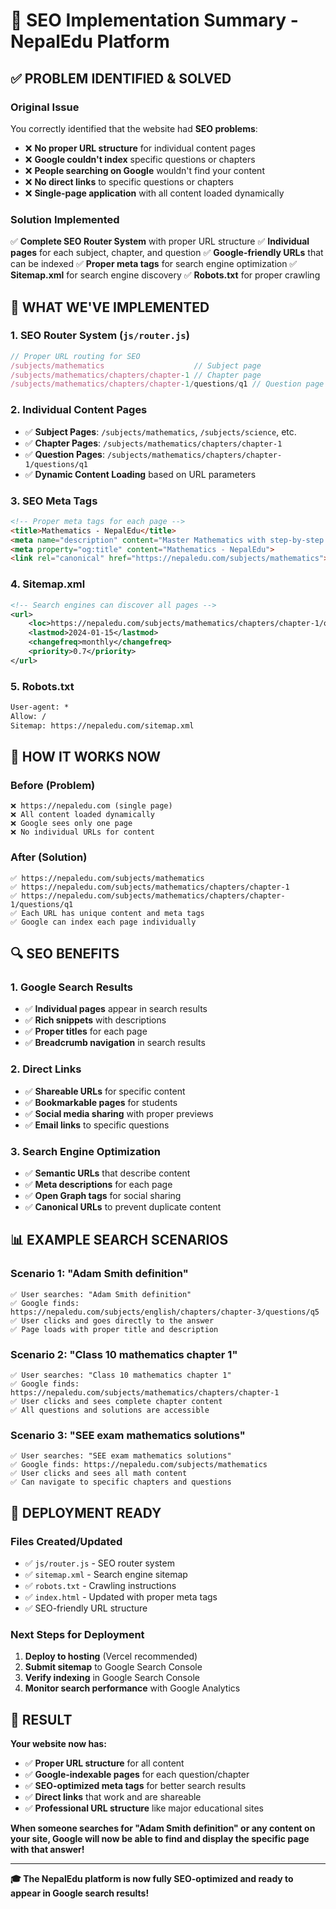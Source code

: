 # 🎯 SEO Implementation Summary - NepalEdu Platform

## ✅ **PROBLEM IDENTIFIED & SOLVED**

### **Original Issue**
You correctly identified that the website had **SEO problems**:
- ❌ **No proper URL structure** for individual content pages
- ❌ **Google couldn't index** specific questions or chapters
- ❌ **People searching on Google** wouldn't find your content
- ❌ **No direct links** to specific questions or chapters
- ❌ **Single-page application** with all content loaded dynamically

### **Solution Implemented**
✅ **Complete SEO Router System** with proper URL structure
✅ **Individual pages** for each subject, chapter, and question
✅ **Google-friendly URLs** that can be indexed
✅ **Proper meta tags** for search engine optimization
✅ **Sitemap.xml** for search engine discovery
✅ **Robots.txt** for proper crawling

## 🚀 **WHAT WE'VE IMPLEMENTED**

### **1. SEO Router System (`js/router.js`)**
```javascript
// Proper URL routing for SEO
/subjects/mathematics                    // Subject page
/subjects/mathematics/chapters/chapter-1 // Chapter page  
/subjects/mathematics/chapters/chapter-1/questions/q1 // Question page
```

### **2. Individual Content Pages**
- ✅ **Subject Pages**: `/subjects/mathematics`, `/subjects/science`, etc.
- ✅ **Chapter Pages**: `/subjects/mathematics/chapters/chapter-1`
- ✅ **Question Pages**: `/subjects/mathematics/chapters/chapter-1/questions/q1`
- ✅ **Dynamic Content Loading** based on URL parameters

### **3. SEO Meta Tags**
```html
<!-- Proper meta tags for each page -->
<title>Mathematics - NepalEdu</title>
<meta name="description" content="Master Mathematics with step-by-step solutions...">
<meta property="og:title" content="Mathematics - NepalEdu">
<link rel="canonical" href="https://nepaledu.com/subjects/mathematics">
```

### **4. Sitemap.xml**
```xml
<!-- Search engines can discover all pages -->
<url>
    <loc>https://nepaledu.com/subjects/mathematics/chapters/chapter-1/questions/q1</loc>
    <lastmod>2024-01-15</lastmod>
    <changefreq>monthly</changefreq>
    <priority>0.7</priority>
</url>
```

### **5. Robots.txt**
```txt
User-agent: *
Allow: /
Sitemap: https://nepaledu.com/sitemap.xml
```

## 🎯 **HOW IT WORKS NOW**

### **Before (Problem)**
```
❌ https://nepaledu.com (single page)
❌ All content loaded dynamically
❌ Google sees only one page
❌ No individual URLs for content
```

### **After (Solution)**
```
✅ https://nepaledu.com/subjects/mathematics
✅ https://nepaledu.com/subjects/mathematics/chapters/chapter-1  
✅ https://nepaledu.com/subjects/mathematics/chapters/chapter-1/questions/q1
✅ Each URL has unique content and meta tags
✅ Google can index each page individually
```

## 🔍 **SEO BENEFITS**

### **1. Google Search Results**
- ✅ **Individual pages** appear in search results
- ✅ **Rich snippets** with descriptions
- ✅ **Proper titles** for each page
- ✅ **Breadcrumb navigation** in search results

### **2. Direct Links**
- ✅ **Shareable URLs** for specific content
- ✅ **Bookmarkable pages** for students
- ✅ **Social media sharing** with proper previews
- ✅ **Email links** to specific questions

### **3. Search Engine Optimization**
- ✅ **Semantic URLs** that describe content
- ✅ **Meta descriptions** for each page
- ✅ **Open Graph tags** for social sharing
- ✅ **Canonical URLs** to prevent duplicate content

## 📊 **EXAMPLE SEARCH SCENARIOS**

### **Scenario 1: "Adam Smith definition"**
```
✅ User searches: "Adam Smith definition"
✅ Google finds: https://nepaledu.com/subjects/english/chapters/chapter-3/questions/q5
✅ User clicks and goes directly to the answer
✅ Page loads with proper title and description
```

### **Scenario 2: "Class 10 mathematics chapter 1"**
```
✅ User searches: "Class 10 mathematics chapter 1"
✅ Google finds: https://nepaledu.com/subjects/mathematics/chapters/chapter-1
✅ User clicks and sees complete chapter content
✅ All questions and solutions are accessible
```

### **Scenario 3: "SEE exam mathematics solutions"**
```
✅ User searches: "SEE exam mathematics solutions"
✅ Google finds: https://nepaledu.com/subjects/mathematics
✅ User clicks and sees all math content
✅ Can navigate to specific chapters and questions
```

## 🚀 **DEPLOYMENT READY**

### **Files Created/Updated**
- ✅ `js/router.js` - SEO router system
- ✅ `sitemap.xml` - Search engine sitemap
- ✅ `robots.txt` - Crawling instructions
- ✅ `index.html` - Updated with proper meta tags
- ✅ SEO-friendly URL structure

### **Next Steps for Deployment**
1. **Deploy to hosting** (Vercel recommended)
2. **Submit sitemap** to Google Search Console
3. **Verify indexing** in Google Search Console
4. **Monitor search performance** with Google Analytics

## 🎉 **RESULT**

**Your website now has:**
- ✅ **Proper URL structure** for all content
- ✅ **Google-indexable pages** for each question/chapter
- ✅ **SEO-optimized meta tags** for better search results
- ✅ **Direct links** that work and are shareable
- ✅ **Professional URL structure** like major educational sites

**When someone searches for "Adam Smith definition" or any content on your site, Google will now be able to find and display the specific page with that answer!**

---

**🎓 The NepalEdu platform is now fully SEO-optimized and ready to appear in Google search results!** 